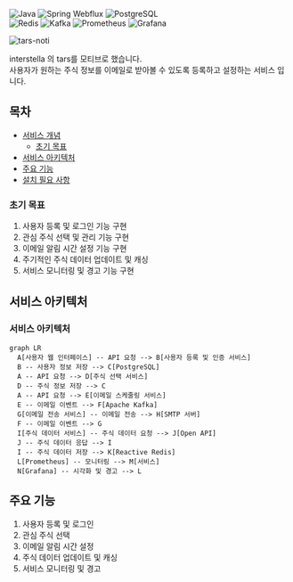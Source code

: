 ![Java](https://img.shields.io/badge/language-Java-blue) ![Spring Webflux](https://img.shields.io/badge/framework-Spring_Webflux-brightgreen) ![PostgreSQL](https://img.shields.io/badge/database-PostgreSQL-blue) \
![Redis](https://img.shields.io/badge/cache-Redis-red) ![Kafka](https://img.shields.io/badge/message_broker-Kafka-orange) ![Prometheus](https://img.shields.io/badge/monitoring-Prometheus-purple) ![Grafana](https://img.shields.io/badge/visualization-Grafana-yellowgreen)

![tars-noti](https://user-images.githubusercontent.com/61622657/226113256-f64492b9-7a53-4551-b042-0e3d5f8963b9.gif)

interstella 의 tars를 모티브로 했습니다. \
사용자가 원하는 주식 정보를 이메일로 받아볼 수 있도록 등록하고 설정하는 서비스 입니다.

## 목차

-   [서비스 개념](https://chat.openai.com/chat?model=gpt-4#%EC%84%9C%EB%B9%84%EC%8A%A4-%EA%B0%9C%EB%85%90)
    -   [초기 목표](https://chat.openai.com/chat?model=gpt-4#%EC%B4%88%EA%B8%B0-%EB%AA%A9%ED%91%9C)
-   [서비스 아키텍처](https://chat.openai.com/chat?model=gpt-4#%EC%84%9C%EB%B9%84%EC%8A%A4-%EC%95%84%ED%82%A4%ED%85%8D%EC%B2%98)
-   [주요 기능](https://chat.openai.com/chat?model=gpt-4#%EC%A3%BC%EC%9A%94-%EA%B8%B0%EB%8A%A5)
-   [설치 필요 사항](https://chat.openai.com/chat?model=gpt-4#%EC%84%A4%EC%B9%98-%ED%95%84%EC%9A%94-%EC%82%AC%ED%95%AD)

### 초기 목표

1.  사용자 등록 및 로그인 기능 구현
2.  관심 주식 선택 및 관리 기능 구현
3.  이메일 알림 시간 설정 기능 구현
4.  주기적인 주식 데이터 업데이트 및 캐싱
5.  서비스 모니터링 및 경고 기능 구현

## 서비스 아키텍처

### 서비스 아키텍처
```mermaid
graph LR
  A[사용자 웹 인터페이스] -- API 요청 --> B[사용자 등록 및 인증 서비스]
  B -- 사용자 정보 저장 --> C[PostgreSQL]
  A -- API 요청 --> D[주식 선택 서비스]
  D -- 주식 정보 저장 --> C
  A -- API 요청 --> E[이메일 스케줄링 서비스]
  E -- 이메일 이벤트 --> F[Apache Kafka]
  G[이메일 전송 서비스] -- 이메일 전송 --> H[SMTP 서버]
  F -- 이메일 이벤트 --> G
  I[주식 데이터 서비스] -- 주식 데이터 요청 --> J[Open API]
  J -- 주식 데이터 응답 --> I
  I -- 주식 데이터 저장 --> K[Reactive Redis]
  L[Prometheus] -- 모니터링 --> M[서비스]
  N[Grafana] -- 시각화 및 경고 --> L

```



## 주요 기능

1.  사용자 등록 및 로그인
2.  관심 주식 선택
3.  이메일 알림 시간 설정
4.  주식 데이터 업데이트 및 캐싱
5.  서비스 모니터링 및 경고
